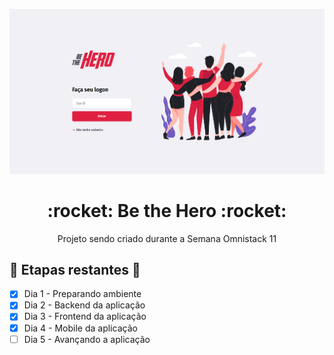 
![Printscreen da Tela Inicial do Frontend criado a partir da Semana Omniostack](Be_the_Hero_Cover.png)

<h1 align="center" > :rocket: Be the Hero  :rocket: </h1>

<p align="center">Projeto sendo criado durante a Semana Omnistack 11</p>

## :dart: Etapas restantes :dart: 

- [x] Dia 1 - Preparando ambiente
- [x] Dia 2 - Backend da aplicação
- [x] Dia 3 - Frontend da aplicação
- [x] Dia 4 - Mobile da aplicação
- [ ] Dia 5 - Avançando a aplicação
